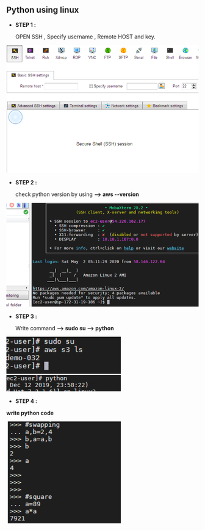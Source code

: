 ## Python using linux 



- **STEP 1 :**

     OPEN SSH , Specify username , Remote HOST and key.
     

<img src="/Images/mobo.PNG" width="600">



- **STEP 2 :** 
    
  check python version by using **--> aws --version**
  

<img src="/Images/mobo1.PNG" width="600">

- **STEP 3 :**


  Write command **--> sudo su --> python**



<img src="/Images/mobo2.PNG" width="300">





<img src="/Images/mobo3.PNG" width="300">


- **STEP 4 :**

**write python code**

<img src="/Images/mobo4.PNG" width="300">
